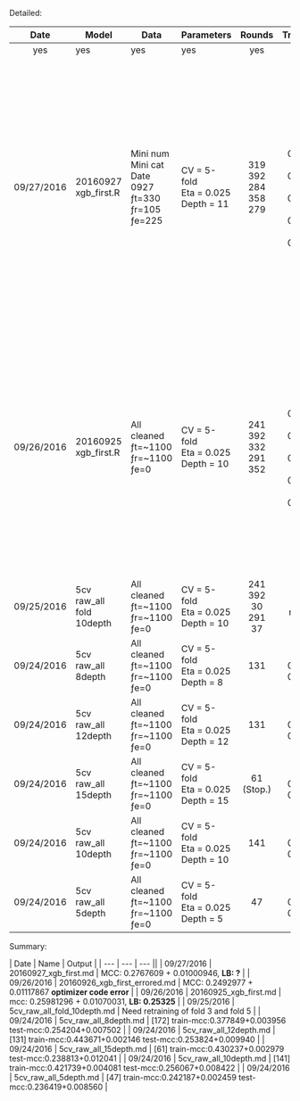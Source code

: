 Detailed:

| Date | Model | Data | Parameters | Rounds | Train(M/SD) | Test(M/SD) | LB |
| :---: | --- | --- | --- | :---: | :---: | :---: | :---: |
| yes | yes | yes | yes | yes | yes | yes | yes |
| 09/27/2016 | 20160927 <br> xgb_first.R | Mini num <br> Mini cat <br> Date 0927 <br> ƒt=330 <br> ƒr=105 <br> ƒe=225 | CV = 5-fold <br> Eta = 0.025 <br> Depth = 11 | 319 <br> 392 <br> 284 <br> 358 <br> 279 | AUC <br> f1 0.957097 <br> f2 0.960476 <br> f3 0.940905 <br> f4 0.962042 <br> f5 0.939429 | AUC <br> f1 0.757806 <br> f2 0.760574 <br> f3 0.745697 <br> f4 0.754109 <br> f5 0.750973 <br> <br> MCC <br> f1 0.2938706 <br> f2 0.2711243 <br> f3 0.2765231 <br> f4 0.2685868 <br> f5 0.2736996 | 1 **0.26818** <br> 2 ? <br> 3 ? <br> 4 ? |
| 09/26/2016 | 20160925 <br> xgb_first.R | All cleaned <br> ƒt=~1100 <br> ƒr=~1100 <br> ƒe=0 | CV = 5-fold <br> Eta = 0.025 <br> Depth = 10 | 241 <br> 392 <br> 332 <br> 291 <br> 352 | AUC <br> f1 0.890908 <br> f2 0.946415 <br> f3 0.930391 <br> f4 0.926381 <br> f5 0.935947 | AUC <br> f1 0.748642 <br> f2 0.757684 <br> f3 0.738047 <br> f4 0.738045 <br> f5 0.740936 <br> <br> MCC <br> f1 0.2729738 <br> f2 0.2489975 <br> f3 0.2462972 <br> f4 0.2509157 <br> f5 0.2519139 | **1 0.25325** <br> 2 0.25170 <br> **3 0.25325** <br> 4 0.25181 |
| 09/25/2016 | 5cv<br>raw_all<br>fold<br>10depth | All cleaned <br> ƒt=~1100 <br> ƒr=~1100 <br> ƒe=0 | CV = 5-fold <br> Eta = 0.025 <br> Depth = 10 | 241 <br> 392 <br> 30 <br> 291 <br> 37 | Need retraining | Need retraining | None |
| 09/24/2016 | 5cv<br>raw_all<br>8depth | All cleaned <br> ƒt=~1100 <br> ƒr=~1100 <br> ƒe=0 | CV = 5-fold <br> Eta = 0.025 <br> Depth = 8 | 131 | MCC <br> 0.377849 <br> 0.003956 | MCC <br> 0.254204 <br> 0.007502 | None |
| 09/24/2016 | 5cv<br>raw_all<br>12depth | All cleaned <br> ƒt=~1100 <br> ƒr=~1100 <br> ƒe=0 | CV = 5-fold <br> Eta = 0.025 <br> Depth = 12 | 131 | MCC <br>  0.443671 <br> 0.002146 |  MCC <br> 0.253824 <br> 0.009940 | None |
| 09/24/2016 | 5cv<br>raw_all<br>15depth | All cleaned <br> ƒt=~1100 <br> ƒr=~1100 <br> ƒe=0 | CV = 5-fold <br> Eta = 0.025 <br> Depth = 15 | 61 <br> (Stop.) | MCC <br>  0.430237 <br> 0.002979 | MCC <br>  0.238813 <br> 0.012041 | None |
| 09/24/2016 | 5cv<br>raw_all<br>10depth | All cleaned <br> ƒt=~1100 <br> ƒr=~1100 <br> ƒe=0 | CV = 5-fold <br> Eta = 0.025 <br> Depth = 10 | 141 | MCC <br>  0.421739 <br> 0.004081 | MCC <br>  0.256067 <br> 0.008422 | None |
| 09/24/2016 | 5cv<br>raw_all<br>5depth | All cleaned <br> ƒt=~1100 <br> ƒr=~1100 <br> ƒe=0 | CV = 5-fold <br> Eta = 0.025 <br> Depth = 5 | 47 | MCC <br>  0.242187 <br> 0.002459 | MCC <br>  0.236419 <br> 0.008560 | None |

Summary:

| Date | Name | Output |
| --- | --- | --- ||
| 09/27/2016 | 20160927_xgb_first.md | MCC: 0.2767609 + 0.01000946, **LB: ?** |
| 09/26/2016 | 20160926_xgb_first_errored.md | MCC: 0.2492977 + 0.01117867 **optimizer code error** |
| 09/26/2016 | 20160925_xgb_first.md | mcc: 0.25981296 + 0.01070031, **LB: 0.25325** |
| 09/25/2016 | 5cv_raw_all_fold_10depth.md | Need retraining of fold 3 and fold 5 |
| 09/24/2016 | 5cv_raw_all_8depth.md | [172]	train-mcc:0.377849+0.003956	test-mcc:0.254204+0.007502 |
| 09/24/2016 | 5cv_raw_all_12depth.md | [131]	train-mcc:0.443671+0.002146	test-mcc:0.253824+0.009940 |
| 09/24/2016 | 5cv_raw_all_15depth.md | [61]	train-mcc:0.430237+0.002979	test-mcc:0.238813+0.012041  |
| 09/24/2016 | 5cv_raw_all_10depth.md | [141]   train-mcc:0.421739+0.004081 test-mcc:0.256067+0.008422 |
| 09/24/2016 | 5cv_raw_all_5depth.md | [47]    train-mcc:0.242187+0.002459 test-mcc:0.236419+0.008560 |
